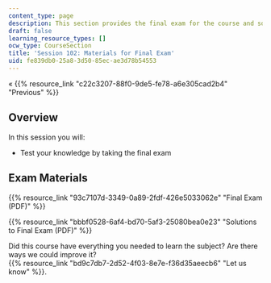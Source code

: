 ```yaml
---
content_type: page
description: This section provides the final exam for the course and solutions.
draft: false
learning_resource_types: []
ocw_type: CourseSection
title: 'Session 102: Materials for Final Exam'
uid: fe839db0-25a8-3d50-85ec-ae3d78b54553
---
```

« {{% resource_link "c22c3207-88f0-9de5-fe78-a6e305cad2b4" "Previous" %}}

## Overview

In this session you will:

- Test your knowledge by taking the final exam

## Exam Materials

{{% resource_link "93c7107d-3349-0a89-2fdf-426e5033062e" "Final Exam (PDF)" %}}

{{% resource_link "bbbf0528-6af4-bd70-5af3-25080bea0e23" "Solutions to Final Exam (PDF)" %}}

Did this course have everything you needed to learn the subject? Are there ways we could improve it?   
{{% resource_link "bd9c7db7-2d52-4f03-8e7e-f36d35aeecb6" "Let us know" %}}.
